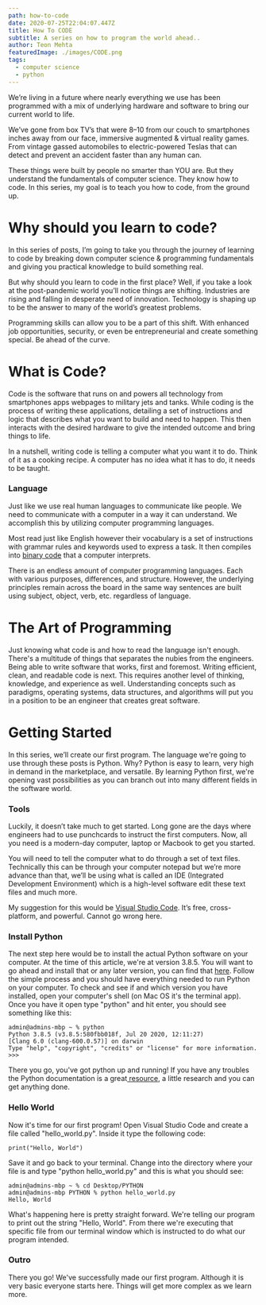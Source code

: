 ```yaml
---
path: how-to-code
date: 2020-07-25T22:04:07.447Z
title: How To CODE
subtitle: A series on how to program the world ahead..
author: Teon Mehta
featuredImage: ./images/CODE.png
tags:
  - computer science
  - python
---
```

We’re living in a future where nearly everything we use has been programmed with a mix of underlying hardware and software to bring our current world to life.

We’ve gone from box TV’s that were 8–10 from our couch to smartphones inches away from our face, immersive augmented & virtual reality games. From vintage gassed automobiles to electric-powered Teslas that can detect and prevent an accident faster than any human can.

These things were built by people no smarter than YOU are. But they understand the fundamentals of computer science. They know how to code. In this series, my goal is to teach you how to code, from the ground up.



# Why should you learn to code?

In this series of posts, I’m going to take you through the journey of learning to code by breaking down computer science & programming fundamentals and giving you practical knowledge to build something real.

But why should you learn to code in the first place? Well, if you take a look at the post-pandemic world you’ll notice things are shifting. Industries are rising and falling in desperate need of innovation. Technology is shaping up to be the answer to many of the world’s greatest problems.

Programming skills can allow you to be a part of this shift. With enhanced job opportunities, security, or even be entrepreneurial and create something special. Be ahead of the curve.



# What is Code?

Code is the software that runs on and powers all technology from smartphones apps webpages to military jets and tanks. While coding is the process of writing these applications, detailing a set of instructions and logic that describes what you want to build and need to happen. This then interacts with the desired hardware to give the intended outcome and bring things to life.

In a nutshell, writing code is telling a computer what you want it to do. Think of it as a cooking recipe. A computer has no idea what it has to do, it needs to be taught.

### Language

Just like we use real human languages to communicate like people. We need to communicate with a computer in a way it can understand. We accomplish this by utilizing computer programming languages.

Most read just like English however their vocabulary is a set of instructions with grammar rules and keywords used to express a task. It then compiles into [binary code](https://en.wikipedia.org/wiki/Binary_code) that a computer interprets.

There is an endless amount of computer programming languages. Each with various purposes, differences, and structure. However, the underlying principles remain across the board in the same way sentences are built using subject, object, verb, etc. regardless of language.



# The Art of Programming

Just knowing what code is and how to read the language isn't enough. There's a multitude of things that separates the nubies from the engineers. Being able to write software that works, first and foremost. Writing efficient, clean, and readable code is next. This requires another level of thinking, knowledge, and experience as well. Understanding concepts such as paradigms, operating systems, data structures, and algorithms will put you in a position to be an engineer that creates great software.

# Getting Started

In this series, we’ll create our first program. The language we're going to use through these posts is Python. Why? Python is easy to learn, very high in demand in the marketplace, and versatile. By learning Python first, we're opening vast possibilities as you can branch out into many different fields in the software world.

### Tools

Luckily, it doesn’t take much to get started. Long gone are the days where engineers had to use punchcards to instruct the first computers. Now, all you need is a modern-day computer, laptop or Macbook to get you started.

You will need to tell the computer what to do through a set of text files. Technically this can be through your computer notepad but we’re more advance than that, we’ll be using what is called an IDE (Integrated Development Environment) which is a high-level software edit these text files and much more.

My suggestion for this would be [Visual Studio Code](https://code.visualstudio.com/). It’s free, cross-platform, and powerful. Cannot go wrong here.

### **Install Python**

The next step here would be to install the actual Python software on your computer. At the time of this article, we're at version 3.8.5. You will want to go ahead and install that or any later version, you can find that [here](https://www.python.org/downloads/). Follow the simple process and you should have everything needed to run Python on your computer. To check and see if and which version you have installed, open your computer's shell (on Mac OS it's the terminal app). Once you have it open type "python" and hit enter, you should see something like this:

```
admin@admins-mbp ~ % python              
Python 3.8.5 (v3.8.5:580fbb018f, Jul 20 2020, 12:11:27) 
[Clang 6.0 (clang-600.0.57)] on darwin
Type "help", "copyright", "credits" or "license" for more information.
>>> 

```

There you go, you've got python up and running! If you have any troubles the Python documentation is a great[ resource](https://www.python.org/doc/), a little research and you can get anything done.

### **Hello World**

Now it's time for our first program! Open Visual Studio Code and create a file called "hello_world.py". Inside it type the following code:

```
print("Hello, World")
```

Save it and go back to your terminal. Change into the directory where your file is and type "python hello_world.py" and this is what you should see:

```
admin@admins-mbp ~ % cd Desktop/PYTHON 
admin@admins-mbp PYTHON % python hello_world.py
Hello, World
```

What's happening here is pretty straight forward. We're telling our program to print out the string "Hello, World". From there we're executing that specific file from our terminal window which is instructed to do what our program intended.

### Outro

There you go! We've successfully made our first program. Although it is very basic everyone starts here. Things will get more complex as we learn more.